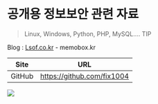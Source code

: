 # 공개용 정보보안 관련 자료 #
> Linux, Windows, Python, PHP, MySQL.... TIP

Blog : [Lsof.co.kr](http://www.lsof.co.kr) - memobox.kr

|Site|URL|
|--|--|
|GitHub|https://github.com/fix1004|
<img src="https://www.kali.org/wp-content/uploads/2015/02/offsec-logo-gray-trans.png">
